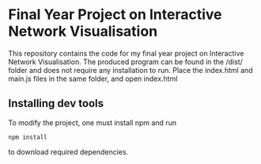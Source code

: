 # Final Year Project on Interactive Network Visualisation

This repository contains the code for my final year project on Interactive Network Visualisation. The produced program can be found in the /dist/ folder and does not require any installation to run. Place the index.html and main.js files in the same folder, and open index.html

## Installing dev tools
To modify the project, one must install npm and run

`npm install`

to download required dependencies.
